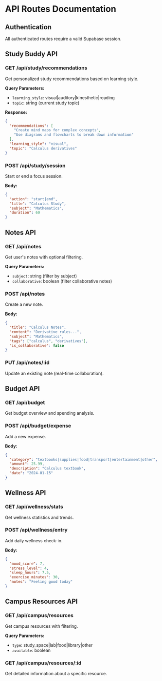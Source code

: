 # API Routes Documentation

## Authentication
All authenticated routes require a valid Supabase session.

## Study Buddy API

### GET /api/study/recommendations
Get personalized study recommendations based on learning style.

**Query Parameters:**
- `learning_style`: visual|auditory|kinesthetic|reading
- `topic`: string (current study topic)

**Response:**
```json
{
  "recommendations": [
    "Create mind maps for complex concepts",
    "Use diagrams and flowcharts to break down information"
  ],
  "learning_style": "visual",
  "topic": "Calculus derivatives"
}
```

### POST /api/study/session
Start or end a focus session.

**Body:**
```json
{
  "action": "start|end",
  "title": "Calculus Study",
  "subject": "Mathematics",
  "duration": 60
}
```

## Notes API

### GET /api/notes
Get user's notes with optional filtering.

**Query Parameters:**
- `subject`: string (filter by subject)
- `collaborative`: boolean (filter collaborative notes)

### POST /api/notes
Create a new note.

**Body:**
```json
{
  "title": "Calculus Notes",
  "content": "Derivative rules...",
  "subject": "Mathematics",
  "tags": ["calculus", "derivatives"],
  "is_collaborative": false
}
```

### PUT /api/notes/:id
Update an existing note (real-time collaboration).

## Budget API

### GET /api/budget
Get budget overview and spending analysis.

### POST /api/budget/expense
Add a new expense.

**Body:**
```json
{
  "category": "textbooks|supplies|food|transport|entertainment|other",
  "amount": 25.99,
  "description": "Calculus textbook",
  "date": "2024-01-15"
}
```

## Wellness API

### GET /api/wellness/stats
Get wellness statistics and trends.

### POST /api/wellness/entry
Add daily wellness check-in.

**Body:**
```json
{
  "mood_score": 7,
  "stress_level": 4,
  "sleep_hours": 7.5,
  "exercise_minutes": 30,
  "notes": "Feeling good today"
}
```

## Campus Resources API

### GET /api/campus/resources
Get campus resources with filtering.

**Query Parameters:**
- `type`: study_space|lab|food|library|other
- `available`: boolean

### GET /api/campus/resources/:id
Get detailed information about a specific resource.
